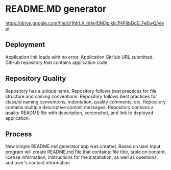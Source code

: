 # README.MD generator

https://drive.google.com/file/d/1MrLX_4rlwlDM3pIklc7HF8bDd0_FeEwQ/view

## Deployment

Application link loads with no error. Application GitHub URL submitted. GitHub repository that contains application code.

## Repository Quality
Repository has a unique name. Repository follows best practices for file structure and naming conventions. Repository follows best practices for class/id naming conventions, indentation, quality comments, etc. Repository contains multiple descriptive commit messages. Repository contains a quality README file with description, screenshot, and link to deployed application.

## Process
New simple README.md generator app was created. Based on user input program will create README.md file that contains: file title, table on content, license information, instructions for the installation, as well as questions, and user's contact information 
